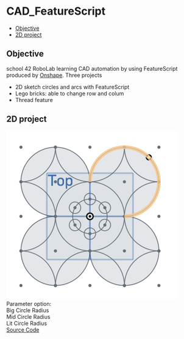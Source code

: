 # CAD_FeatureScript

* [Objective](#objective)
* [2D project](#2D_project)

## Objective
school 42 RoboLab learning CAD automation by using FeatureScript produced by [Onshape](https://www.onshape.com/).
Three projects
* 2D sketch circles and arcs with FeatureScript
* Lego bricks: able to change row and colum
* Thread feature

## 2D project
![](/image/2D_Circles.png)\
Parameter option:\
    Big Circle Radius\
    Mid Circle Radius\
    Lit Circle Radius\
[Source Code](https://github.com/JCTGY/onshape_CAD_FeatureScript/blob/master/2D_circles.fs)
